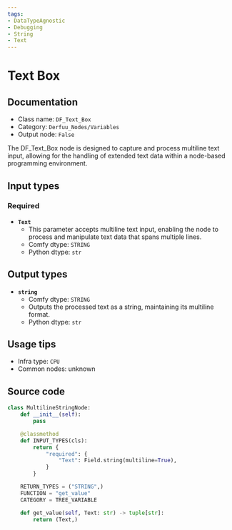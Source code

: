 ```yaml
---
tags:
- DataTypeAgnostic
- Debugging
- String
- Text
---
```


# Text Box
## Documentation
- Class name: `DF_Text_Box`
- Category: `Derfuu_Nodes/Variables`
- Output node: `False`

The DF_Text_Box node is designed to capture and process multiline text input, allowing for the handling of extended text data within a node-based programming environment.
## Input types
### Required
- **`Text`**
    - This parameter accepts multiline text input, enabling the node to process and manipulate text data that spans multiple lines.
    - Comfy dtype: `STRING`
    - Python dtype: `str`
## Output types
- **`string`**
    - Comfy dtype: `STRING`
    - Outputs the processed text as a string, maintaining its multiline format.
    - Python dtype: `str`
## Usage tips
- Infra type: `CPU`
- Common nodes: unknown


## Source code
```python
class MultilineStringNode:
    def __init__(self):
        pass

    @classmethod
    def INPUT_TYPES(cls):
        return {
            "required": {
                "Text": Field.string(multiline=True),
            }
        }

    RETURN_TYPES = ("STRING",)
    FUNCTION = "get_value"
    CATEGORY = TREE_VARIABLE

    def get_value(self, Text: str) -> tuple[str]:
        return (Text,)

```
